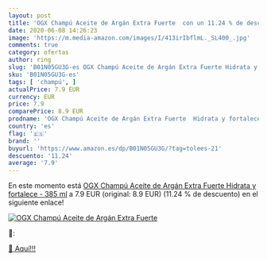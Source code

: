 ```yaml
---
layout: post
title: 'OGX Champú Aceite de Argán Extra Fuerte  con un 11.24 % de descuento'
date: 2020-06-08 14:26:23
image: 'https://m.media-amazon.com/images/I/413irIbflmL._SL400_.jpg'
comments: true
category: ofertas
author: ring
slug: 'B01N05GU3G-es OGX Champú Aceite de Argán Extra Fuerte Hidrata y...'
sku: 'B01N05GU3G-es'
tags: [ 'champú', ]
actualPrice: 7.9 EUR
currency: EUR
price: 7.9
comparePrice: 8.9 EUR
prodname: 'OGX Champú Aceite de Argán Extra Fuerte  Hidrata y fortalece - 385 ml'
country: 'es'
flag: '🇪🇸'
brand: ''
buyurl: 'https://www.amazon.es/dp/B01N05GU3G/?tag=tolees-21'
descuento: '11.24'
average: '7.9'
---
```


En este momento está [OGX Champú Aceite de Argán Extra Fuerte  Hidrata y fortalece - 385 ml](https://www.amazon.es/dp/B01N05GU3G/?tag=tolees-21) a 7.9 EUR (original: 8.9 EUR) (11.24 %  de descuento) en el siguiente enlace!

[![OGX Champú Aceite de Argán Extra Fuerte ](https://m.media-amazon.com/images/I/413irIbflmL._SL400_.jpg)](https://www.amazon.es/dp/B01N05GU3G/?tag=tolees-21)

🔎:


[🛒 Aquí!!!](https://www.amazon.es/dp/B01N05GU3G/?tag=tolees-21)
